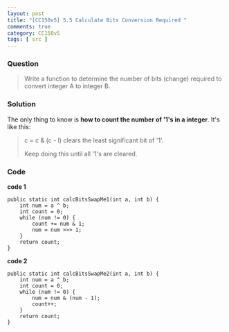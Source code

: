 ```yaml
---
layout: post
title: "[CC150v5] 5.5 Calculate Bits Conversion Required "
comments: true
category: CC150v5
tags: [ src ]
---
```


### Question

> Write a function to determine the number of bits (change) required to convert integer A to integer B. 

### Solution

The only thing to know is __how to count the number of '1's in a integer__. It's like this: 

> c = c & (c - l) clears the least significant bit of '1'. 
>
> Keep doing this until all '1's are cleared. 

### Code

__code 1__

	public static int calcBitsSwapMe1(int a, int b) {
		int num = a ^ b;
		int count = 0;
		while (num != 0) {
			count += num & 1;
			num = num >>> 1;
		}
		return count;
	}

__code 2__

	public static int calcBitsSwapMe2(int a, int b) {
		int num = a ^ b;
		int count = 0;
		while (num != 0) {
			num = num & (num - 1);
			count++;
		}
		return count;
	}
